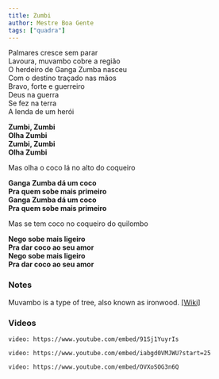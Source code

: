 ```yaml
---
title: Zumbi
author: Mestre Boa Gente
tags: ["quadra"]
---
```


Palmares cresce sem parar  
Lavoura, muvambo cobre a região  
O herdeiro de Ganga Zumba nasceu  
Com o destino traçado nas mãos  
Bravo, forte e guerreiro  
Deus na guerra  
Se fez na terra  
A lenda de um herói

**Zumbi, Zumbi**  
**Olha Zumbi**  
**Zumbi, Zumbi**  
**Olha Zumbi**

Mas olha o coco lá no alto do coqueiro

**Ganga Zumba dá um coco**  
**Pra quem sobe mais primeiro**  
**Ganga Zumba dá um coco**  
**Pra quem sobe mais primeiro**

Mas se tem coco no coqueiro do quilombo

**Nego sobe mais ligeiro**  
**Pra dar coco ao seu amor**  
**Nego sobe mais ligeiro**  
**Pra dar coco ao seu amor**

### Notes

Muvambo is a type of tree, also known as ironwood. [[Wiki]](https://en.wikipedia.org/wiki/Libidibia_ferrea)

### Videos

`video: https://www.youtube.com/embed/91Sj1YuyrIs`

`video: https://www.youtube.com/embed/iabgd0VMJWU?start=25`

`video: https://www.youtube.com/embed/OVXoSOG3n6Q`
